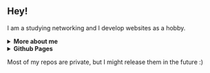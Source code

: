 ## Hey!

I am a studying networking and I develop websites as a hobby.

<details>
  <summary><b>More about me</b></summary>

  - **Languages:** Python, Kotlin, HTML (+ Django templates), CSS
  - **Languages I am learning:** C#
  - **Frameworks:** Django
  - **Databases:** PostgreSQL, SQLite
  - **IDE:** Visual Studio Code
</details>

<details>
 <summary><b>Github Pages</b></summary>

  [nymvaclav.github.io](https://nymvaclav.github.io/)
</details>

Most of my repos are private, but I might release them in the future :)
